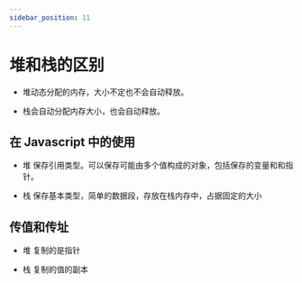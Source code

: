 ```yaml
---
sidebar_position: 11
---
```


# 堆和栈的区别

* 堆动态分配的内存，大小不定也不会自动释放。

* 栈会自动分配内存大小，也会自动释放。

## 在 Javascript 中的使用

* 堆 保存引用类型。可以保存可能由多个值构成的对象，包括保存的变量和和指针。

* 栈 保存基本类型，简单的数据段，存放在栈内存中，占据固定的大小

## 传值和传址

* 堆 复制的是指针

* 栈 复制的值的副本
